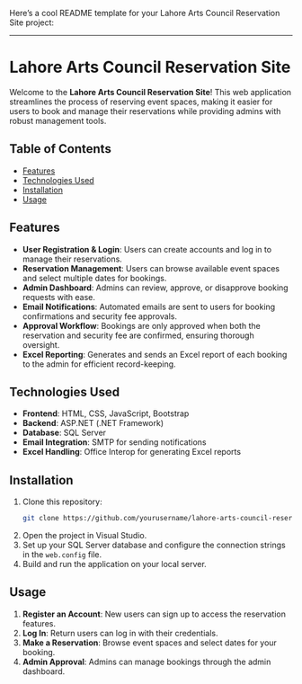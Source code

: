 Here’s a cool README template for your Lahore Arts Council Reservation Site project:

---

# Lahore Arts Council Reservation Site

Welcome to the **Lahore Arts Council Reservation Site**! This web application streamlines the process of reserving event spaces, making it easier for users to book and manage their reservations while providing admins with robust management tools.

## Table of Contents

- [Features](#features)
- [Technologies Used](#technologies-used)
- [Installation](#installation)
- [Usage](#usage)


## Features

- **User Registration & Login**: Users can create accounts and log in to manage their reservations.
- **Reservation Management**: Users can browse available event spaces and select multiple dates for bookings.
- **Admin Dashboard**: Admins can review, approve, or disapprove booking requests with ease.
- **Email Notifications**: Automated emails are sent to users for booking confirmations and security fee approvals.
- **Approval Workflow**: Bookings are only approved when both the reservation and security fee are confirmed, ensuring thorough oversight.
- **Excel Reporting**: Generates and sends an Excel report of each booking to the admin for efficient record-keeping.

## Technologies Used

- **Frontend**: HTML, CSS, JavaScript, Bootstrap
- **Backend**: ASP.NET (.NET Framework)
- **Database**: SQL Server
- **Email Integration**: SMTP for sending notifications
- **Excel Handling**: Office Interop for generating Excel reports

## Installation

1. Clone this repository:
   ```bash
   git clone https://github.com/yourusername/lahore-arts-council-reservation-site.git
   ```
2. Open the project in Visual Studio.
3. Set up your SQL Server database and configure the connection strings in the `web.config` file.
4. Build and run the application on your local server.

## Usage

1. **Register an Account**: New users can sign up to access the reservation features.
2. **Log In**: Return users can log in with their credentials.
3. **Make a Reservation**: Browse event spaces and select dates for your booking.
4. **Admin Approval**: Admins can manage bookings through the admin dashboard.




